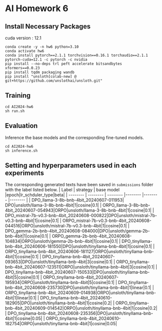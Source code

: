 # AI Homework 6

## Install Necessary Packages
cuda version : 12.1
```bash=
conda create -y -n hw6 python=3.10
conda activate hw6
conda install pytorch==2.1.1 torchvision==0.16.1 torchaudio==2.1.1 pytorch-cuda=12.1 -c pytorch -c nvidia
pip install --no-deps trl peft accelerate bitsandbytes xformers==0.0.23
pip install tqdm packaging wandb
pip install "unsloth[colab-new] @ git+https://github.com/unslothai/unsloth.git"
```

## Training 
```bash=
cd AI2024-hw6
sh run.sh
```

## Evaluation 
Inference the base models and the corresponding fine-tuned models.
```bash=
cd AI2024-hw6
sh inference.sh
```

## Setting and hyperparameters used in each experiments
The corresponding generated texts have been saved in `submissions` folder with the label listed below.
| Label | strategy | base model |epoch|lr_schduler_type|beta|
| -------- | -------- | -------- |-------- |-------- |-------- |
| DPO_llama-3-8b-bnb-4bit_20240607-011953| DPO|unsloth/llama-3-8b-bnb-4bit|1|cosine|0.1|
| ORPO_llama-3-8b-bnb-4bit_20240607-054943|ORPO|unsloth/llama-3-8b-bnb-4bit|1|cosine|0.1|
| DPO_mistral-7b-v0.3-bnb-4bit_20240608-000822|DPO|unsloth/mistral-7b-v0.3-bnb-4bit|1|cosine|0.1|
| ORPO_mistral-7b-v0.3-bnb-4bit_20240608-044516|ORPO|unsloth/mistral-7b-v0.3-bnb-4bit|1|cosine|0.1|
| DPO_gemma-2b-bnb-4bit_20240608-084000|DPO|unsloth/gemma-2b-bnb-4bit|1|cosine|0.1|
| ORPO_gemma-2b-bnb-4bit_20240608-104834|ORPO|unsloth/gemma-2b-bnb-4bit|1|cosine|0.1|
| DPO_tinyllama-bnb-4bit_20240606-181550|DPO|unsloth/tinyllama-bnb-4bit|1|cosine|0.1|
| ORPO_tinyllama-bnb-4bit_20240606-181127|ORPO|unsloth/tinyllama-bnb-4bit|1|cosine|0.1|
| DPO_tinyllama-bnb-4bit_20240607-093653|DPO|unsloth/tinyllama-bnb-4bit|3|cosine|0.1|
| ORPO_tinyllama-bnb-4bit_20240607-123511|ORPO|unsloth/tinyllama-bnb-4bit|3|cosine|0.1|
| DPO_tinyllama-bnb-4bit_20240607-150533|DPO|unsloth/tinyllama-bnb-4bit|5|cosine|0.1|
| ORPO_tinyllama-bnb-4bit_20240607-195934|ORPO|unsloth/tinyllama-bnb-4bit|5|cosine|0.1|
| DPO_tinyllama-bnb-4bit_20240608-235730|DPO|unsloth/tinyllama-bnb-4bit|1|linear|0.1|
| ORPO_tinyllama-bnb-4bit_20240609-014938|ORPO|unsloth/tinyllama-bnb-4bit|1|linear|0.1|
| DPO_tinyllama-bnb-4bit_20240610-182905|DPO|unsloth/tinyllama-bnb-4bit|1|cosine|0.2|
| ORPO_tinyllama-bnb-4bit_20240609-014542|ORPO|unsloth/tinyllama-bnb-4bit|1|cosine|0.2|
| DPO_tinyllama-bnb-4bit_20240608-235356|DPO|unsloth/tinyllama-bnb-4bit|1|cosine|0.05|
| ORPO_tinyllama-bnb-4bit_20240610-182754|ORPO|unsloth/tinyllama-bnb-4bit|1|cosine|0.05|
